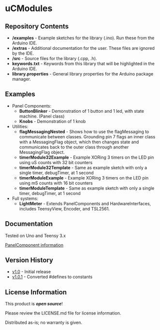 uCModules
========================================

Repository Contents
-------------------

* **/examples** - Example sketches for the library (.ino). Run these from the Arduino IDE. 
* **/extras** - Additional documentation for the user. These files are ignored by the IDE.
* **/src** - Source files for the library (.cpp, .h).
* **keywords.txt** - Keywords from this library that will be highlighted in the Arduino IDE. 
* **library.properties** - General library properties for the Arduino package manager. 

Examples
-------------------

* Panel Components:
  * **ButtonBlinker** - Demonstration of 1 button and 1 led, with state machine. (Panel class)
  * **Knobs** - Demonstration of 1 knob
* Utilities:
  * **flagMessagingNested** - Shows how to use the flagMessaging to communicate between classes.  Grounding pin 7 flags an inner class with a MessagingFlag object, which then changes state and communicates back to the outer class through another MessagingFlag object.
  * **timerModule32Example** - Example XORing 3 timers on the LED pin using uS counts with 32 bit counters
  * **timerModule32Template** - Same as example sketch with only a single timer, debugTimer, at 1 second
  * **timerModuleExample** - Example XORing 3 timers on the LED pin using mS counts with 16 bit counters
  * **timerModuleTemplate** - Same as example sketch with only a single timer, debugTimer, at 1 second
* Full systems:
  * **LightMeter** - Extends PanelComponents and HardwareInterfaces, includes TeensyView, Encoder, and TSL2561.

Documentation
--------------

Tested on Uno and Teensy 3.x

[PanelComponent information](https://github.com/marshalltaylorSFE/uCModules/blob/master/extras/ClassDiagrams.md)



Version History
---------------

* [v1.0](https://github.com/marshalltaylorSFE/uCModules/tree/V_1_0) - Initial release
* [v1.0.1](https://github.com/marshalltaylorSFE/uCModules/tree/V_1_0_1) - Converted #defines to constants

License Information
-------------------

This product is _**open source**_! 

Please review the LICENSE.md file for license information. 

Distributed as-is; no warranty is given.

